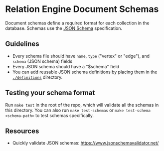 # Relation Engine Document Schemas

Document schemas define a required format for each collection in the database. Schemas use the
[JSON Schema](https://json-schema.org/specification.html) specification.

## Guidelines

- Every schema file should have `name`, `type` ("vertex" or "edge"), and `schema` (JSON schema) fields
- Every JSON schema should have a "$schema" field
- You can add reusable JSON schema definitions by placing them in the [`./definitions`](/src/schemas/definitions) directory.

## Testing your schema format

Run `make test` in the root of the repo, which will validate all the schemas in this directory. You
can also run `make test-schemas` or `make test-schema <schema-path>` to test schemas specifically.

## Resources

- Quickly validate JSON schemas: https://www.jsonschemavalidator.net/

